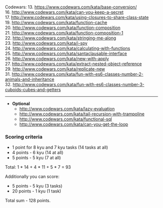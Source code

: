 Codewars: 
   13. https://www.codewars.com/kata/base-conversion/  
   16. http://www.codewars.com/kata/can-you-keep-a-secret  
   17. http://www.codewars.com/kata/using-closures-to-share-class-state  
   19. http://www.codewars.com/kata/function-cache  
   20. http://www.codewars.com/kata/function-composition  
   21. http://www.codewars.com/kata/function-composition-1  
   22. http://www.codewars.com/kata/stringing-me-along  
   23. http://www.codewars.com/kata/i-spy  
   24. http://www.codewars.com/kata/calculating-with-functions  
   25. http://www.codewars.com/kata/santaclausable-interface  
   26. http://www.codewars.com/kata/new-with-apply  
   27. http://www.codewars.com/kata/extract-nested-object-reference  
   29. http://www.codewars.com/kata/replicate-new  
   31. http://www.codewars.com/kata/fun-with-es6-classes-number-2-animals-and-inheritance  
   32. http://www.codewars.com/kata/fun-with-es6-classes-number-3-cuboids-cubes-and-getters  

   ---
     
  - __Optional__
     - http://www.codewars.com/kata/lazy-evaluation  
     - http://www.codewars.com/kata/tail-recursion-with-trampoline  
     - http://www.codewars.com/kata/functional-sql  
     - http://www.codewars.com/kata/can-you-get-the-loop  
  
  ### Scoring criteria
*  1 point for 8 kyu and 7 kyu tasks (14 tasks at all)
*  4 points - 6 kyu (14 at all)
*  5 points - 5 kyu (7 at all)

Total: 1 * 14 + 4 * 11 + 5 * 7  = 93

Additionally you can score:
*  5 points - 5 kyu (3 tasks)
*  20 points - 1 kyu (1 task)

Total sum - 128 points. 
